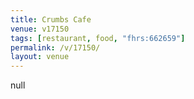 ```yaml
---
title: Crumbs Cafe
venue: v17150
tags: [restaurant, food, "fhrs:662659"]
permalink: /v/17150/
layout: venue
---
```

null